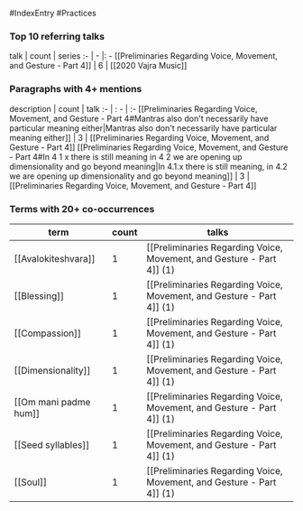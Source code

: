 #IndexEntry #Practices

### Top 10 referring talks
talk | count | series
:- | - |: -
[[Preliminaries Regarding Voice, Movement, and Gesture - Part 4]] | 6 | [[2020 Vajra Music]]

### Paragraphs with 4+ mentions
description | count | talk
:- | : - | :-
[[Preliminaries Regarding Voice, Movement, and Gesture - Part 4#Mantras also don't necessarily have particular meaning either\|Mantras also don't necessarily have particular meaning either]] | 3 | [[Preliminaries Regarding Voice, Movement, and Gesture - Part 4]]
[[Preliminaries Regarding Voice, Movement, and Gesture - Part 4#In 4 1 x there is still meaning in 4 2 we are opening up dimensionality and go beyond meaning\|In 4.1.x there is still meaning, in 4.2 we are opening up dimensionality and go beyond meaning]] | 3 | [[Preliminaries Regarding Voice, Movement, and Gesture - Part 4]]

### Terms with 20+ co-occurrences
term | count | talks
-|-|-
[[Avalokiteshvara]] | 1 | <span class="counts">[[Preliminaries Regarding Voice, Movement, and Gesture - Part 4]] (1)</span> 
[[Blessing]] | 1 | <span class="counts">[[Preliminaries Regarding Voice, Movement, and Gesture - Part 4]] (1)</span> 
[[Compassion]] | 1 | <span class="counts">[[Preliminaries Regarding Voice, Movement, and Gesture - Part 4]] (1)</span> 
[[Dimensionality]] | 1 | <span class="counts">[[Preliminaries Regarding Voice, Movement, and Gesture - Part 4]] (1)</span> 
[[Om mani padme hum]] | 1 | <span class="counts">[[Preliminaries Regarding Voice, Movement, and Gesture - Part 4]] (1)</span> 
[[Seed syllables]] | 1 | <span class="counts">[[Preliminaries Regarding Voice, Movement, and Gesture - Part 4]] (1)</span> 
[[Soul]] | 1 | <span class="counts">[[Preliminaries Regarding Voice, Movement, and Gesture - Part 4]] (1)</span> 

